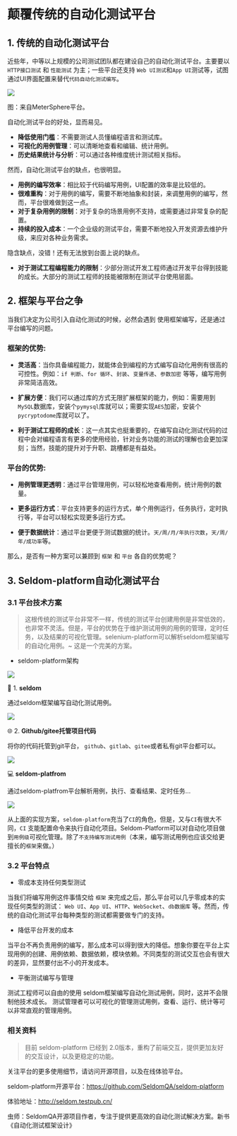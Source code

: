 # 颠覆传统的自动化测试平台


## 1. 传统的自动化测试平台

近些年，中等以上规模的公司测试团队都在建设自己的自动化测试平台。主要要以 `HTTP接口测试` 和 `性能测试` 为主；一些平台还支持 `Web UI测试`和`App UI`测试等，试图通过UI界面配置来替代`代码自动化测试编写`。

![](../img/metersphere.png)

图：来自MeterSphere平台。

自动化测试平台的好处，显而易见。

* **降低使用门槛**：不需要测试人员懂编程语言和测试库。
* **可视化的用例管理**：可以清晰地查看和编辑、统计用例。
* **历史结果统计与分析**：可以通过各种维度统计测试相关指标。

然而，自动化测试平台的缺点，也很明显。

* **用例的编写效率**：相比较于代码编写用例，UI配置的效率是比较低的。
* **很难重构**：对于用例的编写，需要不断地抽象和封装，来调整用例的编写，然而，平台很难做到这一点。
* **对于复杂用例的限制**：对于复杂的场景用例不支持，或需要通过非常复杂的配置。
* **持续的投入成本**：一个企业级的测试平台，需要不断地投入开发资源去维护升级，来应对各种业务需求。

隐含缺点，没错！还有无法放到台面上说的缺点。

* **对于测试工程编程能力的限制**：少部分测试开发工程师通过开发平台得到技能的成长。大部分的测试工程师的技能被限制在测试平台使用层面。


## 2. 框架与平台之争

当我们决定为公司引入自动化测试的时候，必然会遇到 使用框架编写，还是通过平台编写的问题。

### 框架的优势:

* **灵活高**：当你具备编程能力，就能体会到编程的方式编写自动化用例有很高的可控性。例如：`if 判断`、`for 循环`、`封装`、`变量传递`、`参数加密` 等等，编写用例非常简洁高效。

* **扩展方便**：我们可以通过库的方式无限扩展框架的能力，例如：需要用到`MySQL`数据库，安装个`pymysql`库就可以；需要实现`AES`加密，安装个`pycryptodome`库就可以了。

* **利于测试工程师的成长**：这一点其实也挺重要的，在编写自动化测试代码的过程中会对编程语言有更多的使用经验，针对业务功能的测试的理解也会更加深刻；当然，技能的提升对于升职、跳槽都是有益处。

### 平台的优势:

* **用例管理更透明**：通过平台管理用例，可以轻松地查看用例，统计用例的数量。

* **更多运行方式**：平台支持更多的运行方式，单个用例运行，任务执行，定时执行等，平台可以轻松实现更多运行方式。

* **便于数据统计**：通过平台更便于测试数据的统计。`天/周/月/年执行次数`，`天/周/年/成功率`等。


那么，是否有一种方案可以兼顾到 `框架` 和 `平台` 各自的优势呢？ 


## 3. Seldom-platform自动化测试平台

### 3.1 平台技术方案

> 这根传统的测试平台非常不一样，传统的测试平台创建用例是非常低效的，也非常不灵活。但是，平台的优势在于维护测试用例的用例的管理，定时任务，以及结果的可视化管理。selenium-platform可以解析seldom框架编写的自动化用例。~ 这是一个完美的方案。

* seldom-platform架构

![](../architecture.png)


🐍 1. **seldom**

通过seldom框架编写自动化测试用例。

![](../img/seldom-code.png)

🌐 2. **Github/gitee托管项目代码**

将你的代码托管到git平台， `github`、`gitlab`、`gitee`或者私有git平台都可以。

![](../img/github.png)

💻 **seldom-platfrom**

通过seldom-platfrom平台解析用例，执行、查看结果、定时任务...

![](../img/seldom-platform-code.png)

从上面的实现方案，`seldom-platform`充当了`CI`的角色，但是，又与`CI`有很大不同，`CI` 支能配置命令来执行自动化项目。Seldom-Platform可以对自动化项目做到`用例级`可视化管理。除了`不支持编写测试用例`（本来，编写测试用例也应该交给更擅长的`框架`来做。）

### 3.2 平台特点

* 零成本支持任何类型测试

当我们将编写用例这件事情交给 `框架` 来完成之后，那么平台可以几乎零成本的实现任何类型的测试： `Web UI`、`App UI`、`HTTP`、`WebSocket`、`db数据库` 等。然而，传统的自动化测试平台每种类型的测试都需要做专门的支持。

* 降低平台开发的成本

当平台不再负责用例的编写，那么成本可以得到很大的降低。想象你要在平台上实现用例的创建、用例依赖、数据依赖，模块依赖。不同类型的测试交互也会有很大的差异，显然要付出不小的开发成本。


* 平衡测试编写与管理

测试工程师可以自由的使用 seldom框架编写自动化测试用例，同时，这并不会限制他技术成长。
测试管理者可以可视化的管理测试用例，查看、运行、统计等可以非常直观的管理用例。


### 相关资料

> 目前 seldom-platform 已经到 2.0版本，重构了前端交互，提供更加友好的交互设计，以及更稳定的功能。

关注平台的更多使用细节，请访问开源项目，以及在线体验平台。

seldom-platform开源平台：https://github.com/SeldomQA/seldom-platform

体验地址：http://seldom.testpub.cn/ 

虫师：SeldomQA开源项目作者，专注于提供更高效的自动化测试解决方案。新书《自动化测试框架设计》

